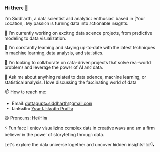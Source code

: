 ### Hi there 👋

I'm Siddharth, a data scientist and analytics enthusiast based in [Your Location]. My passion is turning data into actionable insights.

🔭 I’m currently working on exciting data science projects, from predictive modeling to data visualization.

🌱 I’m constantly learning and staying up-to-date with the latest techniques in machine learning, data analysis, and statistics.

👯 I’m looking to collaborate on data-driven projects that solve real-world problems and leverage the power of AI and data.

💬 Ask me about anything related to data science, machine learning, or statistical analysis. I love discussing the fascinating world of data!

📫 How to reach me:
- Email: duttagupta.siddharth@gmail.com
- LinkedIn: [Your LinkedIn Profile](www.linkedin.com/in/siddharth-duttagupta-16a9a221a)

😄 Pronouns: He/Him

⚡ Fun fact: I enjoy visualizing complex data in creative ways and am a firm believer in the power of storytelling through data.

Let's explore the data universe together and uncover hidden insights! 📊🔍

